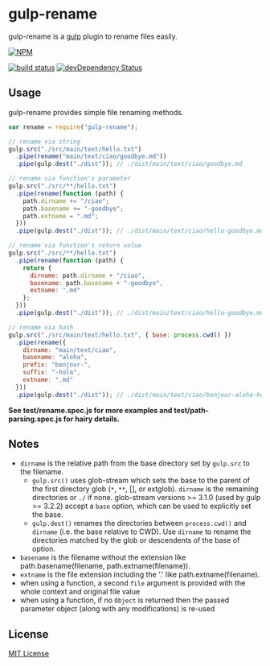 # gulp-rename

gulp-rename is a [gulp](https://github.com/wearefractal/gulp) plugin to rename files easily.

[![NPM](https://nodei.co/npm/gulp-rename.png?downloads=true&downloadRank=true&stars=true)](https://nodei.co/npm/gulp-rename/)

[![build status](https://secure.travis-ci.org/hparra/gulp-rename.svg)](http://travis-ci.org/hparra/gulp-rename)
[![devDependency Status](https://david-dm.org/hparra/gulp-rename/dev-status.svg)](https://david-dm.org/hparra/gulp-rename#info=devDependencies)

## Usage

gulp-rename provides simple file renaming methods.

```javascript
var rename = require("gulp-rename");

// rename via string
gulp.src("./src/main/text/hello.txt")
  .pipe(rename("main/text/ciao/goodbye.md"))
  .pipe(gulp.dest("./dist")); // ./dist/main/text/ciao/goodbye.md

// rename via function's parameter
gulp.src("./src/**/hello.txt")
  .pipe(rename(function (path) {
    path.dirname += "/ciao";
    path.basename += "-goodbye";
    path.extname = ".md";
  }))
  .pipe(gulp.dest("./dist")); // ./dist/main/text/ciao/hello-goodbye.md

// rename via function's return value
gulp.src("./src/**/hello.txt")
  .pipe(rename(function (path) {
    return {
      dirname: path.dirname + "/ciao",
      basename: path.basename + "-goodbye",
      extname: ".md"
    };
  }))
  .pipe(gulp.dest("./dist")); // ./dist/main/text/ciao/hello-goodbye.md

// rename via hash
gulp.src("./src/main/text/hello.txt", { base: process.cwd() })
  .pipe(rename({
    dirname: "main/text/ciao",
    basename: "aloha",
    prefix: "bonjour-",
    suffix: "-hola",
    extname: ".md"
  }))
  .pipe(gulp.dest("./dist")); // ./dist/main/text/ciao/bonjour-aloha-hola.md
```

**See test/rename.spec.js for more examples and test/path-parsing.spec.js for hairy details.**

## Notes

* `dirname` is the relative path from the base directory set by `gulp.src` to the filename.
  * `gulp.src()` uses glob-stream which sets the base to the parent of the first directory glob (`*`, `**`, [], or extglob). `dirname` is the remaining directories or `./` if none. glob-stream versions >= 3.1.0 (used by gulp >= 3.2.2) accept a `base` option, which can be used to explicitly set the base.
  * `gulp.dest()` renames the directories between `process.cwd()` and `dirname` (i.e. the base relative to CWD). Use `dirname` to rename the directories matched by the glob or descendents of the base of option.
* `basename` is the filename without the extension like path.basename(filename, path.extname(filename)).
* `extname` is the file extension including the '.' like path.extname(filename).
* when using a function, a second `file` argument is provided with the whole context and original file value
* when using a function, if no `Object` is returned then the passed parameter object (along with any modifications) is re-used

## License

[MIT License](http://en.wikipedia.org/wiki/MIT_License)
